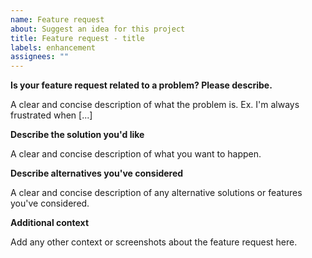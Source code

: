 ```yaml
---
name: Feature request
about: Suggest an idea for this project
title: Feature request - title
labels: enhancement
assignees: ""
---
```


**Is your feature request related to a problem? Please describe.**

A clear and concise description of what the problem is. Ex. I'm always frustrated when \[...\]

**Describe the solution you'd like**

A clear and concise description of what you want to happen.

**Describe alternatives you've considered**

A clear and concise description of any alternative solutions or features you've considered.

**Additional context**

Add any other context or screenshots about the feature request here.
